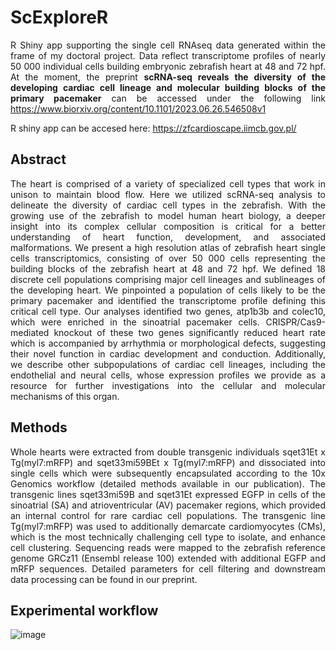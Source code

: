 # ScExploreR
<p align="justify"> R Shiny app supporting the single cell RNAseq data generated within the frame of my doctoral project. Data reflect transcriptome profiles of nearly 50 000 individual cells building embryonic zebrafish heart at 48 and 72 hpf. At the moment, the preprint <b> scRNA-seq reveals the diversity of the developing cardiac cell lineage and molecular building blocks of the primary pacemaker</b> can be accessed under the following link <a href = "https://www.biorxiv.org/content/10.1101/2023.06.26.546508v1"> https://www.biorxiv.org/content/10.1101/2023.06.26.546508v1 </a> </p>

<p align="justify"> R shiny app can be accesed here: <a href= "https://zfcardioscape.iimcb.gov.pl/"> https://zfcardioscape.iimcb.gov.pl/ </a></p>

<h2> Abstract</h2>
<p align="justify"> The heart is comprised of a variety of specialized cell types that work in unison to maintain blood flow. Here we utilized scRNA-seq analysis to delineate the diversity of cardiac cell types in the zebrafish. With the growing use of the zebrafish to model human heart biology, a deeper insight into its complex cellular composition is critical for a better understanding of heart function, development, and associated malformations. We present a high resolution atlas of zebrafish heart single cells transcriptomics, consisting of over 50 000 cells representing the building blocks of the zebrafish heart at 48 and 72 hpf. We defined 18 discrete cell populations comprising major cell lineages and sublineages of the developing heart. We pinpointed a population of cells likely to be the primary pacemaker and identified the transcriptome profile defining this critical cell type. Our analyses identified two genes, atp1b3b and colec10, which were enriched in the sinoatrial pacemaker cells. CRISPR/Cas9-mediated knockout of these two genes significantly reduced heart rate which is accompanied by arrhythmia or morphological defects, suggesting their novel function in cardiac development and conduction. Additionally, we describe other subpopulations of cardiac cell lineages, including the endothelial and neural cells, whose expression profiles we provide as a resource for further investigations into the cellular and molecular mechanisms of this organ. </p>

<h2> Methods </h2>
<p align="justify"> Whole hearts were extracted from double transgenic individuals sqet31Et x Tg(myl7:mRFP) and sqet33mi59BEt x Tg(myl7:mRFP) and dissociated into single cells which were subsequently encapsulated according to the 10x Genomics workflow (detailed methods available in our publication). The transgenic lines sqet33mi59B and sqet31Et expressed EGFP in cells of the sinoatrial (SA) and atrioventricular (AV) pacemaker regions, which provided an internal control for rare cardiac cell populations. The transgenic line Tg(myl7:mRFP) was used to additionally demarcate cardiomyocytes (CMs), which is the most technically challenging cell type to isolate, and enhance cell clustering. Sequencing reads were mapped to the zebrafish reference genome GRCz11 (Ensembl release 100) extended with additional EGFP and mRFP sequences. Detailed parameters for cell filtering and downstream data processing can be found in our preprint. </p>

<h2> Experimental workflow </h2>

![image](https://github.com/kanahia/ScExploreR/assets/49271254/04eda8d7-d707-4e4e-86fb-88eb5a5563b9)

